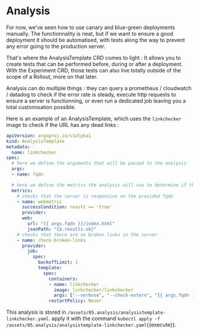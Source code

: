 # Analysis

For now, we've seen how to use canary and blue-green deployments manually. The functionnality is neat, but if we want to ensure a good deployment it should be automatised, with tests along the way to prevent any error going to the production server.

That's where the AnalysisTemplate CRD comes to light : It allows you to create tests that can be performed before, during or after a deployment. With the Experiment CRD, those tests can also live totally outside of the scope of a Rollout, more on that later.

Analysis can do multiple things : they can query a prometheus / cloudwatch / datadog to check if the error rate is steady, execute http requests to ensure a server is functionning, or even run a dedicated job leaving you a total customisation possible.

Here is an example of an AnalysisTemplate, which uses the `linkchecker` image to check if the URL has any dead links :

```yaml
apiVersion: argoproj.io/v1alpha1
kind: AnalysisTemplate
metadata:
  name: linkchecker
spec:
  # here we define the arguments that will be passed to the analysis
  args:
  - name: fqdn

  # here we define the metrics the analysis will use to determine if the run should be succesful.
  metrics:
    # checks that the server is responsive on the provided fqdn
    - name: webmetric
      successCondition: result == 'true'
      provider:
      web:
        url: "{{ args.fqdn }}/index.html"
        jsonPath: "{$.results.ok}"
    # checks that there are no broken links in the server
    - name: check-broken-links
      provider:
        job:
          spec:
            backoffLimit: 1
            template:
              spec:
                containers:
                - name: linkchecker
                  image: linkchecker/linkchecker
                  args: ["--verbose", "--check-extern", "{{ args.fqdn }}"]
                restartPolicy: Never
```

This analysis is stored in `/assets/05.analysis/analysistemplate-linkchecker.yaml`. apply it with the command `kubectl apply -f /assets/05.analysis/analysistemplate-linkchecker.yaml`{{execute}}.
